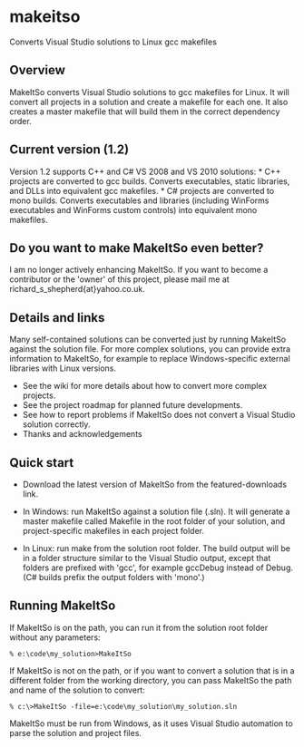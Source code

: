 # makeitso
Converts Visual Studio solutions to Linux gcc makefiles

## Overview

MakeItSo converts Visual Studio solutions to gcc makefiles for Linux. It will convert all projects in a solution and create a makefile for each one. It also creates a master makefile that will build them in the correct dependency order.

## Current version (1.2)

Version 1.2 supports C++ and C# VS 2008 and VS 2010 solutions: * C++ projects are converted to gcc builds. Converts executables, static libraries, and DLLs into equivalent gcc makefiles. * C# projects are converted to mono builds. Converts executables and libraries (including WinForms executables and WinForms custom controls) into equivalent mono makefiles.

## Do you want to make MakeItSo even better?

I am no longer actively enhancing MakeItSo. If you want to become a contributor or the 'owner' of this project, please mail me at richard_s_shepherd{at}yahoo.co.uk.

## Details and links

Many self-contained solutions can be converted just by running MakeItSo against the solution file. For more complex solutions, you can provide extra information to MakeItSo, for example to replace Windows-specific external libraries with Linux versions.

* See the wiki for more details about how to convert more complex projects.
* See the project roadmap for planned future developments.
* See how to report problems if MakeItSo does not convert a Visual Studio solution correctly.
* Thanks and acknowledgements

## Quick start

* Download the latest version of MakeItSo from the featured-downloads link.

* In Windows: run MakeItSo against a solution file (.sln). It will generate a master makefile called Makefile in the root folder of your solution, and project-specific makefiles in each project folder.

* In Linux: run make from the solution root folder. The build output will be in a folder structure similar to the Visual Studio output, except that folders are prefixed with 'gcc', for example gccDebug instead of Debug. (C# builds prefix the output folders with 'mono'.)

## Running MakeItSo

If MakeItSo is on the path, you can run it from the solution root folder without any parameters:

    % e:\code\my_solution>MakeItSo

If MakeItSo is not on the path, or if you want to convert a solution that is in a different folder from the working directory, you can pass MakeItSo the path and name of the solution to convert:

    % c:\>MakeItSo -file=e:\code\my_solution\my_solution.sln

MakeItSo must be run from Windows, as it uses Visual Studio automation to parse the solution and project files.


